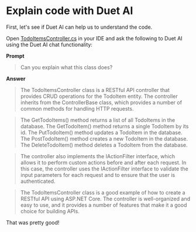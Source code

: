 # Explain code with Duet AI

First, let's see if Duet AI can help us to understand the code.

Open [TodoItemsController.cs](../before/TodoApi/Controllers/TodoItemsController.cs)
in your IDE and ask the following to Duet AI using the Duet AI chat functionality:

**Prompt**
> Can you explain what this class does?

**Answer**
> The TodoItemsController class is a RESTful API controller that provides CRUD operations for the TodoItem entity. The controller inherits from the ControllerBase class, which provides a number of common methods for handling HTTP requests.

> The GetTodoItems() method returns a list of all TodoItems in the database. The GetTodoItem() method returns a single TodoItem by its id. The PutTodoItem() method updates a TodoItem in the database. The PostTodoItem() method creates a new TodoItem in the database. The DeleteTodoItem() method deletes a TodoItem from the database.

> The controller also implements the IActionFilter interface, which allows it to perform custom actions before and after each request. In this case, the controller uses the IActionFilter interface to validate the input parameters for each request and to ensure that the user is authenticated.

> The TodoItemsController class is a good example of how to create a RESTful API using ASP.NET Core. The controller is well-organized and easy to use, and it provides a number of features that make it a good choice for building APIs.

That was pretty good!
